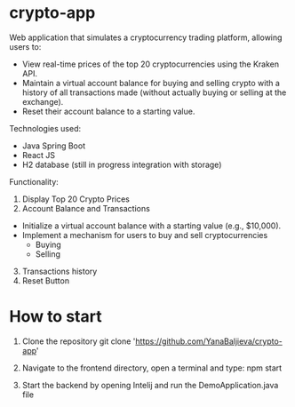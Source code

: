 # crypto-app

Web application that simulates a cryptocurrency trading platform, allowing users to:

* View real-time prices of the top 20 cryptocurrencies using the Kraken API.
* Maintain a virtual account balance for buying and selling crypto with a history of all transactions made (without actually buying or selling at the exchange).
* Reset their account balance to a starting value.

Technologies used:
* Java Spring Boot
* React JS
* H2 database (still in progress integration with storage)

Functionality:

1. Display Top 20 Crypto Prices
2. Account Balance and Transactions
  * Initialize a virtual account balance with a starting value (e.g., $10,000).
  * Implement a mechanism for users to buy and sell cryptocurrencies
    * Buying
    * Selling
3. Transactions history
4. Reset Button

# How to start

1. Clone the repository
git clone 'https://github.com/YanaBaljieva/crypto-app'

2. Navigate to the frontend directory, open a terminal and type:
npm start

3. Start the backend by opening Intelij and run the DemoApplication.java file
